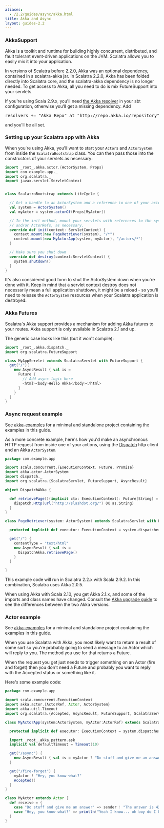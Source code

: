 ```yaml
---
aliases:
  - /2.2/guides/async/akka.html
title: Akka and Async
layout: guides-2.2
---
```


### AkkaSupport

Akka is a toolkit and runtime for building highly concurrent, distributed, and
fault tolerant event-driven applications on the JVM. Scalatra allows you to easily
mix it into your application.

In versions of Scalatra before 2.2.0, Akka was an optional dependency,
contained in a scalatra-akka jar. In Scalatra 2.2.0, Akka has been
folded directly into Scalatra core, and the scalatra-akka dependency is no
longer needed. To get access to Akka, all you need to do is mix FutureSupport
into your servlets.

<div class="alert alert-info">
  <span class="badge badge-info"><i class="glyphicon glyphicon-flag"></i></span>
  If you're using Scala 2.9.x, you'll need
  <a href="https://github.com/scalatra/scalatra-website-examples/blob/master/2.2/async/akka-examples/project/build.scala#L24">the Akka resolver</a>
  in your sbt configuration, otherwise you'll get a missing dependency. Add
  <pre>resolvers += "Akka Repo" at "http://repo.akka.io/repository",</pre>
  and you'll be all set.
</div>


### Setting up your Scalatra app with Akka

When you're using Akka, you'll want to start your `Actor`s and `ActorSystem`
from inside the `ScalatraBootstrap` class. You can then pass those into the
constructors of your servlets as necessary:

```scala
import _root_.akka.actor.{ActorSystem, Props}
import com.example.app._
import org.scalatra._
import javax.servlet.ServletContext


class ScalatraBootstrap extends LifeCycle {

  // Get a handle to an ActorSystem and a reference to one of your actors
  val system = ActorSystem()
  val myActor = system.actorOf(Props[MyActor])

  // In the init method, mount your servlets with references to the system
  // and/or ActorRefs, as necessary.
  override def init(context: ServletContext) {
    context.mount(new PageRetriever(system), "/*")
    context.mount(new MyActorApp(system, myActor), "/actors/*")
  }

  // Make sure you shut down
  override def destroy(context:ServletContext) {
    system.shutdown()
  }
}
```

It's also considered good form to shut the ActorSystem down when you're done
with it. Keep in mind that a servlet context destroy does not necessarily mean
a full application shutdown, it might be a reload - so you'll need to release
the `ActorSystem` resources when your Scalatra application is destroyed.


### Akka Futures

Scalatra's Akka support provides a mechanism for adding [Akka][akka]
futures to your routes. Akka support is only available in Scalatra 2.1 and up.

The generic case looks like this (but it won't compile):

```scala
import _root_.akka.dispatch._
import org.scalatra.FutureSupport

class MyAppServlet extends ScalatraServlet with FutureSupport {
  get("/"){
    new AsyncResult { val is =
      Future {
        // Add async logic here
        <html><body>Hello Akka</body></html>
      }
    }
  }
}
```

### Async request example

<div class="alert alert-info">
  <span class="badge badge-info"><i class="glyphicon glyphicon-flag"></i></span>
  See
  <a href="{{site.examples}}async/akka-examples">akka-examples</a>
  for a minimal and standalone project containing the examples in this guide.
</div>

As a more concrete example, here's how you'd make an asynchronous HTTP
request from inside one of your actions, using the
[Dispatch](http://dispatch.databinder.net/Dispatch.html) http client and an
Akka `ActorSystem`.

```scala
package com.example.app

import scala.concurrent.{ExecutionContext, Future, Promise}
import akka.actor.ActorSystem
import dispatch._
import org.scalatra.{ScalatraServlet, FutureSupport, AsyncResult}

object DispatchAkka {

  def retrievePage()(implicit ctx: ExecutionContext): Future[String] = {
    dispatch.Http(url("http://slashdot.org/") OK as.String)
  }
}

class PageRetriever(system: ActorSystem) extends ScalatraServlet with FutureSupport {

  protected implicit def executor: ExecutionContext = system.dispatcher

  get("/") {
    contentType = "text/html"
    new AsyncResult { val is =
      DispatchAkka.retrievePage()
    }
  }

}
```

This example code will run in Scalatra 2.2.x with Scala 2.9.2. In this
combination, Scalatra uses Akka 2.0.5.

When using Akka with Scala 2.10, you get Akka 2.1.x, and some of the imports and class names have changed. Consult the
[Akka upgrade guide](http://doc.akka.io/docs/akka/snapshot/project/migration-guide-2.0.x-2.1.x.html) to see the differences between the two Akka versions.


### Actor example

<div class="alert alert-info">
  <span class="badge badge-info"><i class="glyphicon glyphicon-flag"></i></span>
  See
  <a href="{{site.examples}}async/akka-examples">akka-examples</a>
  for a minimal and standalone project containing the examples in this guide.
</div>

When you use Scalatra with Akka, you most likely want to return a result of some sort so you're probably going to send a message to an Actor which will reply to you. The method you use for that returns a Future.

When the request you get just needs to trigger something on an Actor (fire and forget) then you don't need a Future and probably you want to reply with the Accepted status or something like it.

Here's some example code:

```scala
package com.example.app

import scala.concurrent.ExecutionContext
import akka.actor.{ActorRef, Actor, ActorSystem}
import akka.util.Timeout
import org.scalatra.{Accepted, AsyncResult, FutureSupport, ScalatraServlet}

class MyActorApp(system:ActorSystem, myActor:ActorRef) extends ScalatraServlet with FutureSupport {

  protected implicit def executor: ExecutionContext = system.dispatcher

  import _root_.akka.pattern.ask
  implicit val defaultTimeout = Timeout(10)

  get("/async") {
    new AsyncResult { val is = myActor ? "Do stuff and give me an answer" }
  }

  get("/fire-forget") {
    myActor ! "Hey, you know what?"
    Accepted()
  }
}

class MyActor extends Actor {
  def receive = {
    case "Do stuff and give me an answer" => sender ! "The answer is 42"
    case "Hey, you know what?" => println("Yeah I know... oh boy do I know")
  }
}
```

[akka]: http://akka.io/

